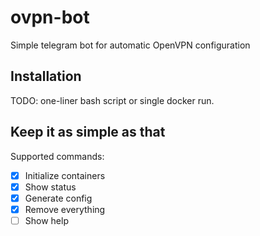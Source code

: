 # ovpn-bot
Simple telegram bot for automatic OpenVPN configuration

## Installation

TODO: one-liner bash script or single docker run.

## Keep it as simple as that

Supported commands:
- [X] Initialize containers
- [X] Show status
- [X] Generate config
- [X] Remove everything
- [ ] Show help
